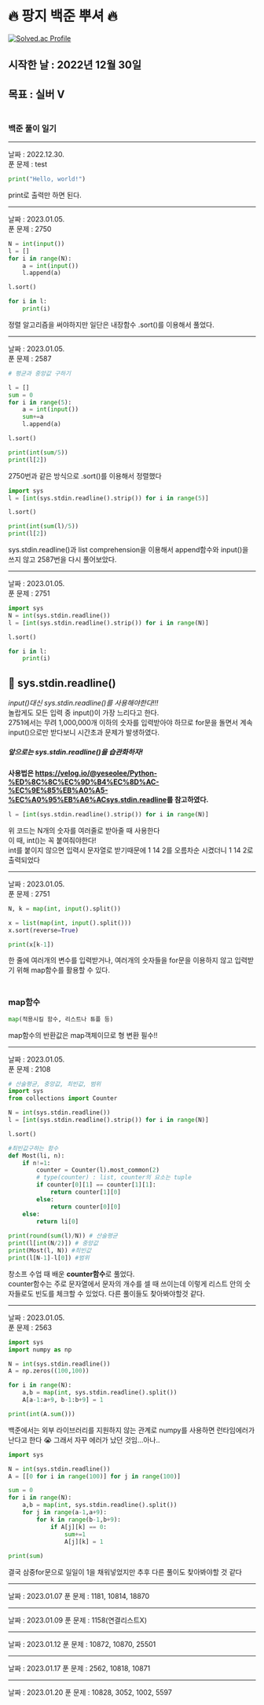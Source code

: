 # 🔥 팡지 백준 뿌셔 🔥

[![Solved.ac Profile](http://mazassumnida.wtf/api/v2/generate_badge?boj=hjb7165)](https://solved.ac/hjb7165/)
<br>

## 시작한 날 : 2022년 12월 30일
## 목표 : **실버 V**
### <br>백준 풀이 일기
---
날짜 : 2022.12.30.  
푼 문제 : test  
```python
print("Hello, world!")
```
print로 출력만 하면 된다.

---
날짜 : 2023.01.05.  
푼 문제 : 2750    
```python
N = int(input())
l = []
for i in range(N):
    a = int(input())
    l.append(a)

l.sort()

for i in l:
    print(i)
```
정렬 알고리즘을 써야하지만 일단은 내장함수 .sort()를 이용해서 풀었다.

---
날짜 : 2023.01.05.  
푼 문제 : 2587  
```python
# 평균과 중앙값 구하기

l = []
sum = 0
for i in range(5):
    a = int(input())
    sum+=a
    l.append(a)

l.sort()

print(int(sum/5))
print(l[2])
```
2750번과 같은 방식으로 .sort()를 이용해서 정렬했다
```python
import sys
l = [int(sys.stdin.readline().strip()) for i in range(5)]

l.sort()

print(int(sum(l)/5))
print(l[2])
```
sys.stdin.readline()과 list comprehension을 이용해서 append함수와 input()을 쓰지 않고 2587번을 다시 풀어보았다.   

---
날짜 : 2023.01.05.  
푼 문제 : 2751  
```python
import sys
N = int(sys.stdin.readline())
l = [int(sys.stdin.readline().strip()) for i in range(N)]

l.sort()

for i in l:
    print(i)
```
## :rocket: sys.stdin.readline()  
_input()대신 sys.stdin.readline()를 사용해야한다!!!_   
놀랍게도 모든 입력 중 input()이 가장 느리다고 한다.  
2751에서는 무려 1,000,000개 이하의 숫자를 입력받아야 하므로 for문을 돌면서 계속 input()으로만 받다보니 시간초과 문제가 발생하였다.  
##### 앞으로는 sys.stdin.readline()을 습관화하자!  
**사용법은 <https://velog.io/@yeseolee/Python-%ED%8C%8C%EC%9D%B4%EC%8D%AC-%EC%9E%85%EB%A0%A5-%EC%A0%95%EB%A6%ACsys.stdin.readline>를 참고하였다.**  

```python
l = [int(sys.stdin.readline().strip()) for i in range(N)]
```
위 코드는 N개의 숫자를 여러줄로 받아줄 때 사용한다  
이 때, int()는 꼭 붙여줘야한다!  
int를 붙이지 않으면 입력시 문자열로 받기때문에 1 14 2를 오름차순 시켰더니 1 14 2로 출력되었다   

---
날짜 : 2023.01.05.  
푼 문제 : 2751  
```python
N, k = map(int, input().split())

x = list(map(int, input().split()))
x.sort(reverse=True)

print(x[k-1])   
```
한 줄에 여러개의 변수를 입력받거나, 여러개의 숫자들을 for문을 이용하지 않고 입력받기 위해 map함수를 활용할 수 있다.  
### <br>map함수
```python
map(적용시킬 함수, 리스트나 튜플 등)
```
map함수의 반환값은 map객체이므로 형 변환 필수!!  

---
날짜 : 2023.01.05.  
푼 문제 : 2108  
```python
# 산술평균, 중앙값, 최빈값, 범위
import sys
from collections import Counter

N = int(sys.stdin.readline())
l = [int(sys.stdin.readline().strip()) for i in range(N)]

l.sort()

#최빈값구하는 함수
def Most(li, n):
    if n!=1:
        counter = Counter(l).most_common(2) 
        # type(counter) : list, counter의 요소는 tuple
        if counter[0][1] == counter[1][1]:
            return counter[1][0]
        else:
            return counter[0][0]
    else:
        return li[0]
        
print(round(sum(l)/N)) # 산술평균 
print(l[int(N/2)]) # 중앙값
print(Most(l, N)) #최빈값
print(l[N-1]-l[0]) #범위
```
창소프 수업 때 배운 **counter함수**로 풀었다.  
counter함수는 주로 문자열에서 문자의 개수를 셀 때 쓰이는데 이렇게 리스트 안의 숫자들로도 빈도를 체크할 수 있었다. 다른 풀이들도 찾아봐야할것 같다.  

---
날짜 : 2023.01.05.  
푼 문제 : 2563
```python
import sys
import numpy as np

N = int(sys.stdin.readline())
A = np.zeros((100,100))

for i in range(N):
    a,b = map(int, sys.stdin.readline().split())
    A[a-1:a+9, b-1:b+9] = 1

print(int(A.sum()))
```
백준에서는 외부 라이브러리를 지원하지 않는 관계로 numpy를 사용하면 런타임에러가 난다고 한다 :sob: 그래서 자꾸
 에러가 났던 것임...아나..
```python
import sys

N = int(sys.stdin.readline())
A = [[0 for i in range(100)] for j in range(100)]

sum = 0
for i in range(N):
    a,b = map(int, sys.stdin.readline().split())
    for j in range(a-1,a+9):
        for k in range(b-1,b+9):
            if A[j][k] == 0:
                sum+=1
                A[j][k] = 1
                
print(sum)
```
결국 삼중for문으로 일일이 1을 채워넣었지만 추후 다른 풀이도 찾아봐야할 것 같다

---
날짜 : 2023.01.07
푼 문제 : 1181, 10814, 18870

---
날짜 : 2023.01.09
푼 문제 : 1158(연결리스트X)

---
날짜 : 2023.01.12
푼 문제 : 10872, 10870, 25501

---

날짜 : 2023.01.17
푼 문제 : 2562, 10818, 10871

---
날짜 : 2023.01.20
푼 문제 : 10828, 3052, 1002, 5597